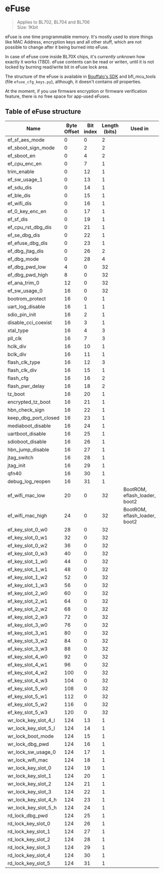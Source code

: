 # eFuse

> Applies to BL702, BL704 and BL706  
> Size: 1Kbit

eFuse is one time programmable memory. It's mostly used to store things like MAC Address, encryption keys and all other stuff, which are not possible to change after it being burned into eFuse.

In case of eFuse core inside BL70X chips, it's _currently_ unknown how exactly it works (TBD). eFuse contents can be read or writen, until it is not locked by burning read/write bit in eFuse lock area.

The structure of the eFuse is available in [Bouffalo's SDK](https://github.com/bouffalolab/bl_mcu_sdk/blob/master/drivers/bl702_driver/regs/ef_data_0_reg.h) and bfl_mcu_tools (file `efuse_cfg_keys.py`), although, it doesn't contains *all* properties.

At the moment, if you use firmware encryption or firmware verification feature, there is *no* free space for app-used eFuses.

## Table of eFuse structure

|     Name             |     Byte Offset |     Bit index |     Length (bits) |     Used in                   |     Notes    | Verified |
|----------------------|-----------------|---------------|-------------------|-------------------------------|--------------|----------|
| ef_sf_aes_mode       | 0               | 0             | 2                 |                               |              |          |
| ef_sboot_sign_mode   | 0               | 2             | 2                 |                               |              |          |
| ef_sboot_en          | 0               | 4             | 2                 |                               |              |          |
| ef_cpu_enc_en        | 0               | 7             | 1                 |                               |              |          |
| trim_enable          | 0               | 12            | 1                 |                               |              |          |
| ef_sw_usage_1        | 0               | 13            | 1                 |                               |              |          |
| ef_sdu_dis           | 0               | 14            | 1                 |                               |              |          |
| ef_ble_dis           | 0               | 15            | 1                 |                               |              |          |
| ef_wifi_dis          | 0               | 16            | 1                 |                               |              |          |
| ef_0_key_enc_en      | 0               | 17            | 1                 |                               |              |          |
| ef_sf_dis            | 0               | 19            | 1                 |                               |              |          |
| ef_cpu_rst_dbg_dis   | 0               | 21            | 1                 |                               |              |          |
| ef_se_dbg_dis        | 0               | 22            | 1                 |                               |              |          |
| ef_efuse_dbg_dis     | 0               | 23            | 1                 |                               |              |          |
| ef_dbg_jtag_dis      | 0               | 26            | 2                 |                               |              |          |
| ef_dbg_mode          | 0               | 28            | 4                 |                               |              |          |
| ef_dbg_pwd_low       | 4               | 0             | 32                |                               |              |          |
| ef_dbg_pwd_high      | 8               | 0             | 32                |                               |              |          |
| ef_ana_trim_0        | 12              | 0             | 32                |                               |              |          |
| ef_sw_usage_0        | 16              | 0             | 32                |                               |              |          |
| bootrom_protect      | 16              | 0             | 1                 |                               |              |          |
| uart_log_disable     | 16              | 1             | 1                 |                               |              |          |
| sdio_pin_init        | 16              | 2             | 1                 |                               |              |          |
| disable_cci_coexist  | 16              | 3             | 1                 |                               |              |          |
| xtal_type            | 16              | 4             | 3                 |                               |              |          |
| pll_clk              | 16              | 7             | 3                 |                               |              |          |
| hclk_div             | 16              | 10            | 1                 |                               |              |          |
| bclk_div             | 16              | 11            | 1                 |                               |              |          |
| flash_clk_type       | 16              | 12            | 3                 |                               |              |          |
| flash_clk_div        | 16              | 15            | 1                 |                               |              |          |
| flash_cfg            | 16              | 16            | 2                 |                               |              |          |
| flash_pwr_delay      | 16              | 18            | 2                 |                               |              |          |
| tz_boot              | 16              | 20            | 1                 |                               |              |          |
| encrypted_tz_boot    | 16              | 21            | 1                 |                               |              |          |
| hbn_check_sign       | 16              | 22            | 1                 |                               |              |          |
| keep_dbg_port_closed | 16              | 23            | 1                 |                               |              |          |
| mediaboot_disable    | 16              | 24            | 1                 |                               |              |          |
| uartboot_disable     | 16              | 25            | 1                 |                               |              |          |
| sdioboot_disable     | 16              | 26            | 1                 |                               |              |          |
| hbn_jump_disable     | 16              | 27            | 1                 |                               |              |          |
| jtag_switch          | 16              | 28            | 1                 |                               |              |          |
| jtag_init            | 16              | 29            | 1                 |                               |              |          |
| qfn40                | 16              | 30            | 1                 |                               |              |          |
| debug_log_reopen     | 16              | 31            | 1                 |                               |              |          |
| ef_wifi_mac_low      | 20              | 0             | 32                | BootROM, eflash_loader, boot2 |              |          |
| ef_wifi_mac_high     | 24              | 0             | 32                | BootROM, eflash_loader, boot2 |              |          |
| ef_key_slot_0_w0     | 28              | 0             | 32                |                               |              |          |
| ef_key_slot_0_w1     | 32              | 0             | 32                |                               |              |          |
| ef_key_slot_0_w2     | 36              | 0             | 32                |                               |              |          |
| ef_key_slot_0_w3     | 40              | 0             | 32                |                               |              |          |
| ef_key_slot_1_w0     | 44              | 0             | 32                |                               |              |          |
| ef_key_slot_1_w1     | 48              | 0             | 32                |                               |              |          |
| ef_key_slot_1_w2     | 52              | 0             | 32                |                               |              |          |
| ef_key_slot_1_w3     | 56              | 0             | 32                |                               |              |          |
| ef_key_slot_2_w0     | 60              | 0             | 32                |                               |              |          |
| ef_key_slot_2_w1     | 64              | 0             | 32                |                               |              |          |
| ef_key_slot_2_w2     | 68              | 0             | 32                |                               |              |          |
| ef_key_slot_2_w3     | 72              | 0             | 32                |                               |              |          |
| ef_key_slot_3_w0     | 76              | 0             | 32                |                               |              |          |
| ef_key_slot_3_w1     | 80              | 0             | 32                |                               |              |          |
| ef_key_slot_3_w2     | 84              | 0             | 32                |                               |              |          |
| ef_key_slot_3_w3     | 88              | 0             | 32                |                               |              |          |
| ef_key_slot_4_w0     | 92              | 0             | 32                |                               |              |          |
| ef_key_slot_4_w1     | 96              | 0             | 32                |                               |              |          |
| ef_key_slot_4_w2     | 100             | 0             | 32                |                               |              |          |
| ef_key_slot_4_w3     | 104             | 0             | 32                |                               |              |          |
| ef_key_slot_5_w0     | 108             | 0             | 32                |                               |              |          |
| ef_key_slot_5_w1     | 112             | 0             | 32                |                               |              |          |
| ef_key_slot_5_w2     | 116             | 0             | 32                |                               |              |          |
| ef_key_slot_5_w3     | 120             | 0             | 32                |                               |              |          |
| wr_lock_key_slot_4_l | 124             | 13            | 1                 |                               |              |          |
| wr_lock_key_slot_5_l | 124             | 14            | 1                 |                               |              |          |
| wr_lock_boot_mode    | 124             | 15            | 1                 |                               |              |          |
| wr_lock_dbg_pwd      | 124             | 16            | 1                 |                               |              |          |
| wr_lock_sw_usage_0   | 124             | 17            | 1                 |                               |              |          |
| wr_lock_wifi_mac     | 124             | 18            | 1                 |                               |              |          |
| wr_lock_key_slot_0   | 124             | 19            | 1                 |                               |              |          |
| wr_lock_key_slot_1   | 124             | 20            | 1                 |                               |              |          |
| wr_lock_key_slot_2   | 124             | 21            | 1                 |                               |              |          |
| wr_lock_key_slot_3   | 124             | 22            | 1                 |                               |              |          |
| wr_lock_key_slot_4_h | 124             | 23            | 1                 |                               |              |          |
| wr_lock_key_slot_5_h | 124             | 24            | 1                 |                               |              |          |
| rd_lock_dbg_pwd      | 124             | 25            | 1                 |                               |              |          |
| rd_lock_key_slot_0   | 124             | 26            | 1                 |                               |              |          |
| rd_lock_key_slot_1   | 124             | 27            | 1                 |                               |              |          |
| rd_lock_key_slot_2   | 124             | 28            | 1                 |                               |              |          |
| rd_lock_key_slot_3   | 124             | 29            | 1                 |                               |              |          |
| rd_lock_key_slot_4   | 124             | 30            | 1                 |                               |              |          |
| rd_lock_key_slot_5   | 124             | 31            | 1                 |                               |              |          |